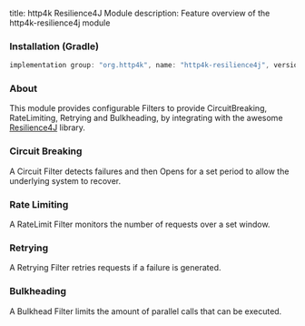 title: http4k Resilience4J Module
description: Feature overview of the http4k-resilience4j module

### Installation (Gradle)

```groovy
implementation group: "org.http4k", name: "http4k-resilience4j", version: "3.277.0"
```

### About

This module provides configurable Filters to provide CircuitBreaking, RateLimiting, Retrying and Bulkheading, by integrating with the awesome [Resilience4J](http://resilience4j.github.io/resilience4j/) library.

### Circuit Breaking [<img class="octocat"/>](https://github.com/http4k/http4k/blob/master/src/docs/guide/modules/resilience4j/example_circuit.kt)
A Circuit Filter detects failures and then Opens for a set period to allow the underlying system to recover.

<script src="https://gist-it.appspot.com/https://github.com/http4k/http4k/blob/master/src/docs/guide/modules/resilience4j/example_circuit.kt"></script>

### Rate Limiting [<img class="octocat"/>](https://github.com/http4k/http4k/blob/master/src/docs/guide/modules/resilience4j/example_ratelimiter.kt)
A RateLimit Filter monitors the number of requests over a set window.

<script src="https://gist-it.appspot.com/https://github.com/http4k/http4k/blob/master/src/docs/guide/modules/resilience4j/example_ratelimiter.kt"></script>

### Retrying [<img class="octocat"/>](https://github.com/http4k/http4k/blob/master/src/docs/guide/modules/resilience4j/example_retrying.kt)
A Retrying Filter retries requests if a failure is generated.

<script src="https://gist-it.appspot.com/https://github.com/http4k/http4k/blob/master/src/docs/guide/modules/resilience4j/example_retrying.kt"></script>


### Bulkheading [<img class="octocat"/>](https://github.com/http4k/http4k/blob/master/src/docs/guide/modules/resilience4j/example_bulkheading.kt)
A Bulkhead Filter limits the amount of parallel calls that can be executed.

<script src="https://gist-it.appspot.com/https://github.com/http4k/http4k/blob/master/src/docs/guide/modules/resilience4j/example_bulkheading.kt"></script>
